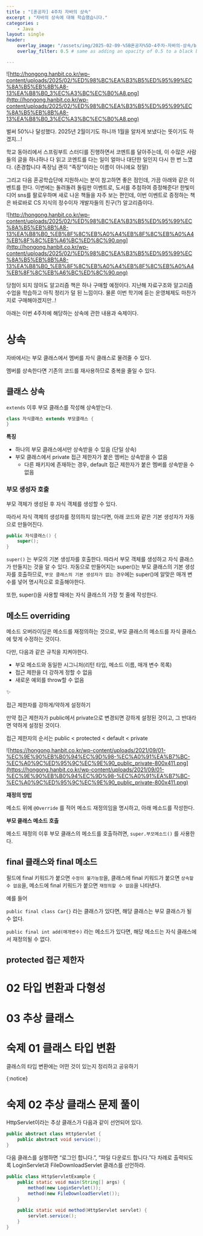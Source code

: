 ```yaml
--- 
title : "[혼공자] 4주차 자바의 상속"
excerpt : "자바의 상속에 대해 학습했습니다."
categories :
    - Java
layout: single
header:
    overlay_image: "/assets/img/2025-02-09-%5B혼공자%5D-4주차-자바의-상속/banner.png"
    overlay_filter: 0.5 # same as adding an opacity of 0.5 to a black background

---
```


![http://hongong.hanbit.co.kr/wp-content/uploads/2025/02/%ED%98%BC%EA%B3%B5%ED%95%99%EC%8A%B5%EB%8B%A8-13%EA%B8%B0_3%EC%A3%BC%EC%B0%A8.png](http://hongong.hanbit.co.kr/wp-content/uploads/2025/02/%ED%98%BC%EA%B3%B5%ED%95%99%EC%8A%B5%EB%8B%A8-13%EA%B8%B0_3%EC%A3%BC%EC%B0%A8.png)

벌써 50%나 달성했다. 2025년 2월이기도 하니까 1월을 알차게 보냈다는 뜻이기도 하겠지…!

학교 동아리에서 스프링부트 스터디를 진행하면서 코멘트를 달아주는데, 이 수많은 사람들의 글을 하나하나 다 읽고 코멘트를 다는 일이 얼마나 대단한 일인지 다시 한 번 느꼈다. (존경합니다 족장님 괜히 “족장”이라는 이름이 아니에요 정말)

그리고 다음 혼공학습단에 지원하시는 분이 참고하면 좋은 점인데, 가끔 아래와 같은 이벤트를 한다. 이번에는 돌려돌려 돌림판 이벤트로, 도서를 추첨하여 증정해준다! 한빛미디어 sns를 팔로우하며 새로 나온 책들을 자주 보는 편인데, 이번 이벤트로 증정하는 책은 바로바로 CS 지식의 정수이자 개발자들의 친구(?) 알고리즘이다.

![http://hongong.hanbit.co.kr/wp-content/uploads/2025/02/%ED%98%BC%EA%B3%B5%ED%95%99%EC%8A%B5%EB%8B%A8-13%EA%B8%B0_%EB%8F%8C%EB%A0%A4%EB%8F%8C%EB%A0%A4%EB%8F%8C%EB%A6%BC%ED%8C%90.png](http://hongong.hanbit.co.kr/wp-content/uploads/2025/02/%ED%98%BC%EA%B3%B5%ED%95%99%EC%8A%B5%EB%8B%A8-13%EA%B8%B0_%EB%8F%8C%EB%A0%A4%EB%8F%8C%EB%A0%A4%EB%8F%8C%EB%A6%BC%ED%8C%90.png)

당첨이 되지 않아도 알고리즘 책은 하나 구매할 예정이다. 지난해 자료구조와 알고리즘 수업을 학습하고 아직 정리가 덜 된 느낌이다. 물론 이번 학기에 듣는 운영체제도 마찬가지로 구매해야겠지만..!

아래는 이번 4주차에 해당하는 상속에 관한 내용과 숙제이다.

# 상속

자바에서는 부모 클래스에서 멤버를 자식 클래스로 물려줄 수 있다. 

멤버를 상속한다면 기존의 코드를 재사용하므로 중복을 줄일 수 있다.

## 클래스 상속

`extends` 이후 부모 클래스를 작성해 상속받는다.

```java
class 자식클래스 extends 부모클래스 {
}
```

**특징**

- 하나의 부모 클래스에서만 상속받을 수 있음 (단일 상속)
- 부모 클래스에서 private 접근 제한자가 붙은 멤버는 상속받을 수 없음
    - 다른 패키지에 존재하는 경우, default 접근 제한자가 붙은 멤버를 상속받을 수 없음

### 부모 생성자 호출

부모 객체가 생성된 후 자식 객체를 생성할 수 있다.

따라서 자식 객체의 생성자를 정의하지 않는다면, 아래 코드와 같은 기본 생성자가 자동으로 만들어진다.

```java
public 자식클래스() {
	super();
}
```

`super()` 는 부모의 기본 생성자를 호출한다. 따라서 부모 객체를 생성하고 자식 클래스가 만들지는 것을 알 수 있다. 자동으로 만들어지는 super()는 부모 클래스의 기본 생성자를 호출하므로, `부모 클래스의 기본 생성자가 없는 경우`에는 super()에 알맞은 매개 변수를 넣어 명시적으로 호출해야한다.

또한, super()을 사용할 때에는 자식 클래스의 가장 첫 줄에 작성한다.

## 메소드 overriding

메소드 오버라이딩은 메소드를 재정의하는 것으로, 부모 클래스의 메소드를 자식 클래스에 맞게 수정하는 것이다.

다만, 다음과 같은 규칙을 지켜야한다.

- 부모 메소드와 동일한 시그니처(리턴 타입, 메소드 이름, 매개 변수 목록)
- 접근 제한을 더 강하게 정할 수 없음
- 새로운 예외를 throw할 수 없음

<aside>
✨

접근 제한자를 강하게/약하게 설정하기

만약 접근 제한자가 public에서 private으로 변경되면 강하게 설정된 것이고, 그 반대라면 약하게 설정된 것이다.

접근 제한자의 순서는 public < protected < default < private

</aside>

![https://hongong.hanbit.co.kr/wp-content/uploads/2021/09/01-%EC%9E%90%EB%B0%94%EC%9D%98-%EC%A0%91%EA%B7%BC-%EC%A0%9C%ED%95%9C%EC%9E%90_public_private-800x411.png](https://hongong.hanbit.co.kr/wp-content/uploads/2021/09/01-%EC%9E%90%EB%B0%94%EC%9D%98-%EC%A0%91%EA%B7%BC-%EC%A0%9C%ED%95%9C%EC%9E%90_public_private-800x411.png)

**재정의 방법**

메소드 위에 `@Override` 를 적어 메소드 재정의임을 명시하고, 아래 메소드를 작성한다.

**부모 클래스 메소드 호출**

메소드 재정의 이후 부모 클래스의 메소드를 호출하려면, `super.부모메소드()` 를 사용한다.

## final 클래스와 final 메소드

필드에 final 키워드가 붙으면 `수정이 불가능함`을,
클래스에 final 키워드가 붙으면 `상속할 수 없음`을,
메소드에 final 키워드가 붙으면 `재정의할 수 없음`을 나타낸다.

예를 들어

`public final class Car{}` 라는 클래스가 있다면, 해당 클래스는 부모 클래스가 될 수 없다.

`public final int add(매개변수)` 라는 메소드가 있다면, 해당 메소드는 자식 클래스에서 재정의될 수 없다.

## protected 접근 제한자

# 02 타입 변환과 다형성

# 03 추상 클래스

# 숙제 01 클래스 타입 변환

클래스의 타입 변환에는 어떤 것이 있는지 정리하고 공유하기

{:notice}

# 숙제 02 추상 클래스 문제 풀이

HttpServlet이라는 추상 클래스가 다음과 같이 선언되어 있다.

```java
public abstract class HttpServlet {
	public abstract void service();
}
```

다음 클래스를 실행하면 “로그인 합니다.”, “파일 다운로드 합니다.”다 차례로 출력되도록 LoginServlet과 FileDownloadServlet 클래스를 선언하라.

```java
public class HttpServletExample {
	public static void main(String[] args) {
		method(new LoginServlet());
		method(new FileDownloadServlet());
	}
	
	public static void method(HttpServlet servlet) {
		servlet.service();
	}
}
```